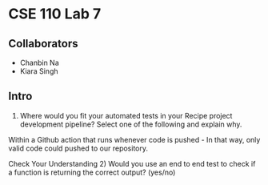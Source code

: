 # CSE 110 Lab 7

## Collaborators
- Chanbin Na
- Kiara Singh

## Intro
1) Where would you fit your automated tests in your Recipe project development pipeline? Select one of the following and explain why.

Within a Github action that runs whenever code is pushed - In that way, only valid code could pushed to our repository.

Check Your Understanding
2) Would you use an end to end test to check if a function is returning the correct output? (yes/no)

